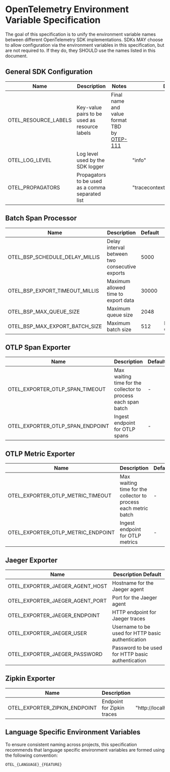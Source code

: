 # OpenTelemetry Environment Variable Specification

The goal of this specification is to unify the environment variable names between different OpenTelemetry SDK implementations. SDKs MAY choose to allow configuration via the environment variables in this specification, but are not required to. If they do, they SHOULD use the names listed in this document.

## General SDK Configuration

| Name                 | Description                                      | Notes                                                                                           | Default                           |
| -------------------- | ------------------------------------------------ | ----------------------------------------------------------------------------------------------- | --------------------------------- |
| OTEL_RESOURCE_LABELS | Key-value pairs to be used as resource labels    | Final name and value format TBD by [OTEP-111](https://github.com/open-telemetry/oteps/pull/111) |                                   |
| OTEL_LOG_LEVEL       | Log level used by the SDK logger                 |                                                                                                 | "info"                            |
| OTEL_PROPAGATORS     | Propagators to be used as a comma separated list |                                                                                                 | "tracecontext,correlationcontext" |

## Batch Span Processor

| Name                           | Description                                    | Default | Notes                                                 |
| ------------------------------ | ---------------------------------------------- | ------- | ----------------------------------------------------- |
| OTEL_BSP_SCHEDULE_DELAY_MILLIS | Delay interval between two consecutive exports | 5000    |                                                       |
| OTEL_BSP_EXPORT_TIMEOUT_MILLIS | Maximum allowed time to export data            | 30000   |                                                       |
| OTEL_BSP_MAX_QUEUE_SIZE        | Maximum queue size                             | 2048    |                                                       |
| OTEL_BSP_MAX_EXPORT_BATCH_SIZE | Maximum batch size                             | 512     | Must be less than or equal to OTEL_BSP_MAX_QUEUE_SIZE |

## OTLP Span Exporter

| Name                             | Description                                                   | Default |
| -------------------------------- | ------------------------------------------------------------- | ------- |
| OTEL_EXPORTER_OTLP_SPAN_TIMEOUT  | Max waiting time for the collector to process each span batch | -       |
| OTEL_EXPORTER_OTLP_SPAN_ENDPOINT | Ingest endpoint for OTLP spans                                | -       |

## OTLP Metric Exporter

| Name                               | Description                                                     | Default |
| ---------------------------------- | --------------------------------------------------------------- | ------- |
| OTEL_EXPORTER_OTLP_METRIC_TIMEOUT  | Max waiting time for the collector to process each metric batch | -       |
| OTEL_EXPORTER_OTLP_METRIC_ENDPOINT | Ingest endpoint for OTLP metrics                                | -       |

## Jaeger Exporter

| Name                            | Description Default                               |
| ------------------------------- | ------------------------------------------------- |
| OTEL_EXPORTER_JAEGER_AGENT_HOST | Hostname for the Jaeger agent                     | "localhost" |
| OTEL_EXPORTER_JAEGER_AGENT_PORT | Port for the Jaeger agent                         | 6832 |
| OTEL_EXPORTER_JAEGER_ENDPOINT   | HTTP endpoint for Jaeger traces                   | <!-- markdown-link-check-disable --> "http://localhost:14250"<!-- markdown-link-check-enable --> |
| OTEL_EXPORTER_JAEGER_USER       | Username to be used for HTTP basic authentication | - |
| OTEL_EXPORTER_JAEGER_PASSWORD   | Password to be used for HTTP basic authentication | - |

## Zipkin Exporter

| Name                          | Description                | Default                                                                                                      |
| ----------------------------- | -------------------------- | ------------------------------------------------------------------------------------------------------------ |
| OTEL_EXPORTER_ZIPKIN_ENDPOINT | Endpoint for Zipkin traces | <!-- markdown-link-check-disable --> "http://localhost:9411/api/v2/spans"<!-- markdown-link-check-enable --> |

## Language Specific Environment Variables

To ensure consistent naming across projects, this specification recommends that language specific environment variables are formed using the following convention:

```
OTEL_{LANGUAGE}_{FEATURE}
```
